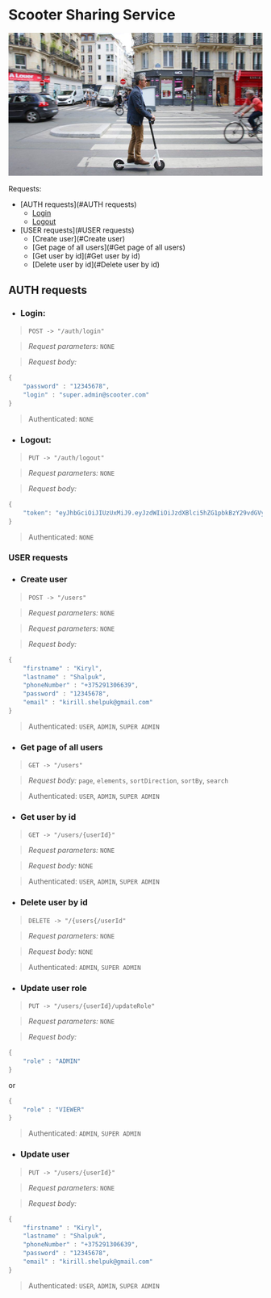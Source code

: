# **Scooter Sharing Service**
![img_1.png](img_1.png)

Requests:
- [AUTH requests](#AUTH requests)
    - [Login](#login)
    - [Logout](#logout)
- [USER requests](#USER requests)
    - [Create user](#Create user)
    - [Get page of all users](#Get page of all users)
    - [Get user by id](#Get user by id)
    - [Delete user by id](#Delete user by id)

## AUTH requests
- ### Login:

> `POST -> "/auth/login"`

>_Request parameters:_ `NONE`

>_Request body:_
```java
{
    "password" : "12345678",
    "login" : "super.admin@scooter.com"
}
```
>Authenticated: `NONE`


- ### Logout:

> `PUT -> "/auth/logout"`

>_Request parameters:_ `NONE`

>_Request body:_
```java
{
    "token": "eyJhbGciOiJIUzUxMiJ9.eyJzdWIiOiJzdXBlci5hZG1pbkBzY29vdGVyLmNvbSIsImV4cCI6MTYyNzM4NzAyMX0.HnViKzhdiv8ek0PzrK35KiKSZB9C5XRbRvHZlVdZHVdDSsSrAx4PlhZxP5Wc6RsWv3T7pJJFcWqtuiWnXPbOHQ"
}
```
>Authenticated: `NONE`


### USER requests
- ### Create user
> `POST -> "/users"`

>_Request parameters:_ `NONE`

>_Request parameters:_ `NONE`

>_Request body:_
```java
{
    "firstname" : "Kiryl",
    "lastname" : "Shalpuk",
    "phoneNumber" : "+375291306639",
    "password" : "12345678",
    "email" : "kirill.shelpuk@gmail.com"
}
```
>Authenticated: `USER`, `ADMIN`, `SUPER ADMIN`

- ### Get page of all users
> `GET -> "/users"`

>_Request body:_ `page`, `elements`, `sortDirection`, `sortBy`, `search` 

>Authenticated: `USER`, `ADMIN`, `SUPER ADMIN`


- ### Get user by id
> `GET -> "/users/{userId}"`

>_Request parameters:_ `NONE`

>_Request body:_ `NONE`

>Authenticated: `USER`, `ADMIN`, `SUPER ADMIN`


- ### Delete user by id
> `DELETE -> "/{users{/userId"`

>_Request parameters:_ `NONE`

>_Request body:_ `NONE`

>Authenticated: `ADMIN`, `SUPER ADMIN`


- ### Update user role
> `PUT -> "/users/{userId}/updateRole"`

>_Request parameters:_ `NONE`

>_Request body:_
```java
{
    "role" : "ADMIN"
}
```
or
```java
{
    "role" : "VIEWER"
}
```

>Authenticated: `ADMIN`, `SUPER ADMIN`

- ### Update user
> `PUT -> "/users/{userId}"`

>_Request parameters:_ `NONE`

>_Request body:_
```java
{
    "firstname" : "Kiryl",
    "lastname" : "Shalpuk",
    "phoneNumber" : "+375291306639",
    "password" : "12345678",
    "email" : "kirill.shelpuk@gmail.com"
}
```

>Authenticated: `USER`, `ADMIN`, `SUPER ADMIN`
